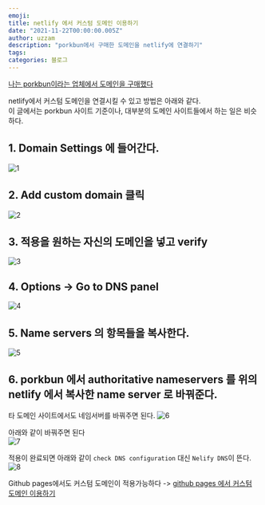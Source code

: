 ```yaml
---
emoji: 
title: netlify 에서 커스텀 도메인 이용하기
date: "2021-11-22T00:00:00.005Z"
author: uzzam
description: "porkbun에서 구매한 도메인을 netlify에 연결하기"
tags: 
categories: 블로그
---
```


[나는 porkbun이라는 업체에서 도메인을 구매했다](/blog/buy-domain/)

netlify에서 커스텀 도메인을 연결시킬 수 있고 방법은 아래와 같다.  
이 글에서는 porkbun 사이트 기준이나, 대부분의 도메인 사이트들에서 하는 일은 비슷하다.  

## 1. Domain Settings 에 들어간다.
![1](/images/1.png)

## 2. Add custom domain 클릭
![2](/images/2.png)

## 3. 적용을 원하는 자신의 도메인을 넣고 verify
![3](/images/3.png)

## 4. Options -> Go to DNS panel
![4](/images/4.png)

## 5. Name servers 의 항목들을 복사한다.
![5](/images/5.png)

## 6. porkbun 에서 authoritative nameservers 를 위의 netlify 에서 복사한 name server 로 바꿔준다.
타 도메인 사이트에서도 네임서버를 바꿔주면 된다.
![6](/images/6.png)

아래와 같이 바꿔주면 된다  
![7](/images/7.png)

적용이 완료되면 아래와 같이 `check DNS configuration` 대신 `Nelify DNS`이 뜬다.
![8](/images/8.png)


Github pages에서도 커스텀 도메인이 적용가능하다 -> [github pages 에서 커스텀 도메인 이용하기](/blog/apply-custom-domain-on-github-pages/)

```toc

```